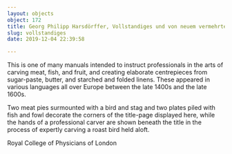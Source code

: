 ```yaml
---
layout: objects
object: 172
title: Georg Philipp Harsdörffer, Vollstandiges und von neuem vermehrtes Trincir-Buch (Nuremberg, 1657)
slug: vollstandiges
date: 2019-12-04 22:39:58

---
```

This is one of many manuals intended to instruct professionals in the arts of carving meat, fish, and fruit, and creating elaborate centrepieces from sugar-paste, butter, and starched and folded linens. These appeared in various languages all over Europe between the late 1400s and the late 1600s.

Two meat  pies surmounted with a bird and stag and two  plates piled with fish and fowl decorate the corners of the title-page displayed here, while the hands of a professional carver are shown beneath the title in the process of expertly carving a roast bird held aloft.  

Royal College of Physicians of London
